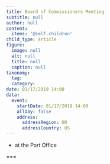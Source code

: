 ```yaml
---
title: Board of Commissioners Meeting
subtitle: null
author: null
content:
  items: '@self.children'
child_type: article
figure:
  image: null
  alt: null
  title: null
  caption: null
taxonomy:
  tag:
  category:
date: 01/17/2019 14:00
data:
  event:
    startDate: 01/17/2019 14:00
    allDay: false
    address:
      addressRegion: OR
      addressCountry: US
---
```


- at the Port Office

===
